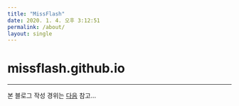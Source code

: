 ```yaml
---
title: "MissFlash"
date: 2020. 1. 4. 오후 3:12:51
permalink: /about/
layout: single
---
```


# missflash.github.io

***

본 블로그 작성 경위는 [다음](https://missflash.github.io/think-bayes/#More) 참고...
